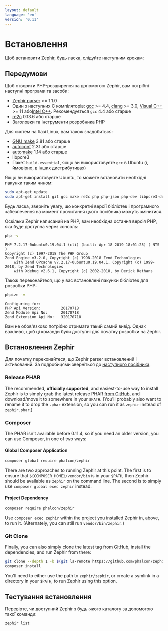 ```yaml
---
layout: default
language: 'en'
version: '0.11'
---
```


# Встановлення

Щоб встановити Zephir, будь ласка, слідуйте наступним крокам:

<a name='prerequisites'></a>

## Передумови

Щоб створити PHP-розширення за допомогою Zephir, вам потрібні наступні програми та засоби:

* [Zephir parser](https://github.com/phalcon/php-zephir-parser) >= 1.1.0
* Один з наступних C компіляторів: [gcc](https://gcc.gnu.org/) >= 4.4, [clang](https://clang.llvm.org/) >= 3.0, [Visual C++](https://support.microsoft.com/en-us/help/2977003/the-latest-supported-visual-c-downloads) >= 11 або[Intel C++](https://software.intel.com/en-us/c-compilers). Рекомендується `gcc` 4.4 або старше
* [re2c](http://re2c.org/) 0.13.6 або старше
* Заголовки та інструменти розробника PHP

Для систем на базі Linux, вам також знадобиться:

* [GNU make](https://www.gnu.org/software/make/) 3.81 або старше
* [autoconf](https://www.gnu.org/software/autoconf/autoconf.html) 2.31 або старше
* [automake](https://www.gnu.org/software/automake/) 1.14 або старше
* libpcre3
* Пакет `build-essential`, якщо ви використовуєте `gcc` в Ubuntu (і, ймовірно, в інших дистрибутивах)

Якщо ви використовуєте Ubuntu, то можете встановити необхідні пакунки таким чином:

```bash
sudo apt-get update
sudo apt-get install git gcc make re2c php php-json php-dev libpcre3-dev build-essential
```

Будь ласка, зверніть увагу, що конкретні версії бібліотек і програмного забезпечення на момент прочитання цього посібника можуть змінитися.

Оскільки Zephir написаний на PHP, вам необхідна остання версія PHP, яка буде доступна через консоль:

```bash
php -v
```

    PHP 7.2.17-0ubuntu0.19.04.1 (cli) (built: Apr 18 2019 18:01:25) ( NTS )
    Copyright (c) 1997-2018 The PHP Group
    Zend Engine v3.2.0, Copyright (c) 1998-2018 Zend Technologies
        with Zend OPcache v7.2.17-0ubuntu0.19.04.1, Copyright (c) 1999-2018, by Zend Technologies
        with Xdebug v2.6.1, Copyright (c) 2002-2018, by Derick Rethans
    

Також переконайтеся, що у вас встановлені пакунки бібліотек для розробки PHP:

```bash
phpize -v
```

    Configuring for:
    PHP Api Version:         20170718
    Zend Module Api No:      20170718
    Zend Extension Api No:   320170718
    

Вам не обов'язково потрібно отримати такий самий вивід. Однак важливо, щоб ці команди були доступні для початку розробки на Zephir.

<a name='installing-zephir'></a>

## Встановлення Zephir

Для початку переконайтеся, що Zephir parser встановлений і активований. За подробицями зверніться до [наступного посібника](https://github.com/phalcon/php-zephir-parser).

### Release PHAR

The recommended, **officially supported**, and easiest-to-use way to install Zephir is to simply grab the latest release PHAR [from GitHub](https://github.com/phalcon/zephir/releases/latest), and download/move it to somewhere in your `$PATH`. (You'll probably also want to rename it to drop the `.phar` extension, so you can run it as `zephir` instead of `zephir.phar`.)

### Composer

The PHAR isn't available before 0.11.4, so if you need an older version, you can use Composer, in one of two ways:

#### Global Composer Application

```bash
composer global require phalcon/zephir
```

There are two approaches to running Zephir at this point. The first is to ensure that `${COMPOSER_HOME}/vendor/bin` is in your `$PATH`, then Zephir should be available as `zephir` on the command line. The second is to simply use `composer global exec zephir` instead.

#### Project Dependency

```bash
composer require phalcon/zephir
```

Use `composer exec zephir` within the project you installed Zephir in, above, to run it. (Alternately, you can still run `vendor/bin/zephir`.)

### Git Clone

Finally, you can also simply clone the latest tag from GitHub, install the dependencies, and run Zephir from there:

```bash
git clone --depth 1 -b $(git ls-remote https://github.com/phalcon/zephir 0.11.* | sort -t/ -k3 -Vr | head -n1 | awk -F/ '{ print $NF }') https://github.com/phalcon/zephir
composer install
```

You'll need to either use the path to `zephir/zephir`, or create a symlink in a directory in your `$PATH`, to run Zephir using this option.

<a name='testing-the-installation'></a>

## Тестування встановлення

Перевірте, чи доступний Zephir з будь-якого каталогу за допомогою такої команди:

```bash
zephir list
```
